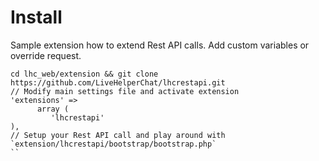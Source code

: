# Install

Sample extension how to extend Rest API calls. Add custom variables or override request.

```
cd lhc_web/extension && git clone https://github.com/LiveHelperChat/lhcrestapi.git
// Modify main settings file and activate extension
'extensions' =>
      array (
         'lhcrestapi'
),
// Setup your Rest API call and play around with
`extension/lhcrestapi/bootstrap/bootstrap.php`
``